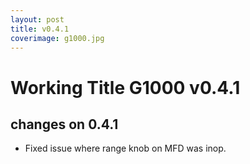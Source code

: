 ```yaml
---
layout: post
title: v0.4.1
coverimage: g1000.jpg
---
```

# Working Title G1000 v0.4.1
## changes on 0.4.1
* Fixed issue where range knob on MFD was inop.
